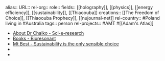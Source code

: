 alias::
URL::
rel-org::
role::
fields:: [[holography]], [[physics]], [[energy efficiency]], [[sustainability]], [[Thiaoouba]] 
creations:: [[The Freedom of Choice]], [[Thiaoouba Prophecy]], [[nujournal-net]] 
rel-country:: #Poland living in #Australia 
tags:: person
rel-projects:: #AMT #[[Adam's Atlas]] 



- [About Dr Chalko - Sci-e-research](https://sci-e-research.com/about-author/)
- [Books - Bioresonant](https://bioresonant.com/category/books/)
- [Mt Best - Sustainability is the only sensible choice](https://mtbest.net/)
-
-